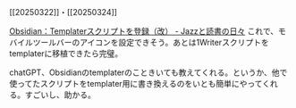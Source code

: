 [[20250322]]・[[20250324]]

[Obsidian：Templaterスクリプトを登録（改） - Jazzと読書の日々](https://wineroses.hatenablog.com/entry/2024/07/03/154544)
これで、モバイルツールバーのアイコンを設定できそう。あとは1Writerスクリプトをtemplaterに移植できたら完璧。

chatGPT、Obsidianのtemplaterのこときいても教えてくれる。というか、他で使ってたスクリプトをtemplater用に書き換えるのをいとも簡単にやってくれる。すごいし、助かる。